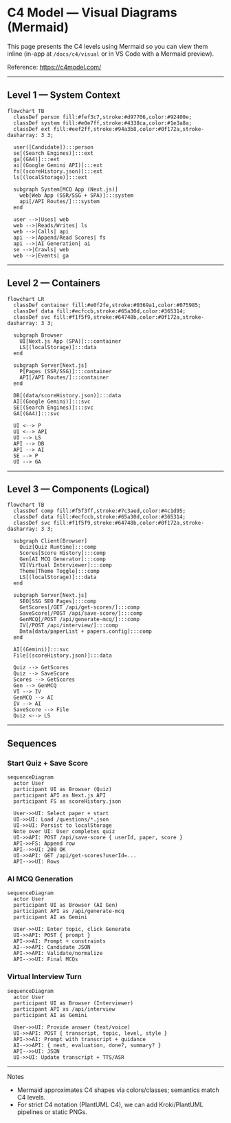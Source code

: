 # C4 Model — Visual Diagrams (Mermaid)

This page presents the C4 levels using Mermaid so you can view them inline (in-app at `/docs/c4/visual` or in VS Code with a Mermaid preview).

Reference: https://c4model.com/

---

## Level 1 — System Context

```mermaid
flowchart TB
  classDef person fill:#fef3c7,stroke:#d97706,color:#92400e;
  classDef system fill:#e0e7ff,stroke:#4338ca,color:#1e3a8a;
  classDef ext fill:#eef2ff,stroke:#94a3b8,color:#0f172a,stroke-dasharray: 3 3;

  user([Candidate]):::person
  se[(Search Engines)]:::ext
  ga[(GA4)]:::ext
  ai[(Google Gemini API)]:::ext
  fs[(scoreHistory.json)]:::ext
  ls[(localStorage)]:::ext

  subgraph System[MCQ App (Next.js)]
    web[Web App (SSR/SSG + SPA)]:::system
    api[/API Routes/]:::system
  end

  user -->|Uses| web
  web -->|Reads/Writes| ls
  web -->|Calls| api
  api -->|Append/Read Scores| fs
  api -->|AI Generation| ai
  se -->|Crawls| web
  web -->|Events| ga
```

---

## Level 2 — Containers

```mermaid
flowchart LR
  classDef container fill:#e0f2fe,stroke:#0369a1,color:#075985;
  classDef data fill:#ecfccb,stroke:#65a30d,color:#365314;
  classDef svc fill:#f1f5f9,stroke:#64748b,color:#0f172a,stroke-dasharray: 3 3;

  subgraph Browser
    UI[Next.js App (SPA)]:::container
    LS[(localStorage)]:::data
  end

  subgraph Server[Next.js]
    P[Pages (SSR/SSG)]:::container
    API[/API Routes/]:::container
  end

  DB[(data/scoreHistory.json)]:::data
  AI[(Google Gemini)]:::svc
  SE[(Search Engines)]:::svc
  GA[(GA4)]:::svc

  UI <--> P
  UI <--> API
  UI --> LS
  API --> DB
  API --> AI
  SE --> P
  UI --> GA
```

---

## Level 3 — Components (Logical)

```mermaid
flowchart TB
  classDef comp fill:#f5f3ff,stroke:#7c3aed,color:#4c1d95;
  classDef data fill:#ecfccb,stroke:#65a30d,color:#365314;
  classDef svc fill:#f1f5f9,stroke:#64748b,color:#0f172a,stroke-dasharray: 3 3;

  subgraph Client[Browser]
    Quiz[Quiz Runtime]:::comp
    Scores[Score History]:::comp
    Gen[AI MCQ Generator]:::comp
    VI[Virtual Interviewer]:::comp
    Theme[Theme Toggle]:::comp
    LS[(localStorage)]:::data
  end

  subgraph Server[Next.js]
    SEO[SSG SEO Pages]:::comp
    GetScores[/GET /api/get-scores/]:::comp
    SaveScore[/POST /api/save-score/]:::comp
    GenMCQ[/POST /api/generate-mcq/]:::comp
    IV[/POST /api/interview/]:::comp
    Data[data/paperList + papers.config]:::comp
  end

  AI[(Gemini)]:::svc
  File[(scoreHistory.json)]:::data

  Quiz --> GetScores
  Quiz --> SaveScore
  Scores --> GetScores
  Gen --> GenMCQ
  VI --> IV
  GenMCQ --> AI
  IV --> AI
  SaveScore --> File
  Quiz <--> LS
```

---

## Sequences

### Start Quiz + Save Score

```mermaid
sequenceDiagram
  actor User
  participant UI as Browser (Quiz)
  participant API as Next.js API
  participant FS as scoreHistory.json

  User->>UI: Select paper + start
  UI->>UI: Load /questions/*.json
  UI->>UI: Persist to localStorage
  Note over UI: User completes quiz
  UI->>API: POST /api/save-score { userId, paper, score }
  API->>FS: Append row
  API-->>UI: 200 OK
  UI->>API: GET /api/get-scores?userId=...
  API-->>UI: Rows
```

### AI MCQ Generation

```mermaid
sequenceDiagram
  actor User
  participant UI as Browser (AI Gen)
  participant API as /api/generate-mcq
  participant AI as Gemini

  User->>UI: Enter topic, click Generate
  UI->>API: POST { prompt }
  API->>AI: Prompt + constraints
  AI-->>API: Candidate JSON
  API->>API: Validate/normalize
  API-->>UI: Final MCQs
```

### Virtual Interview Turn

```mermaid
sequenceDiagram
  actor User
  participant UI as Browser (Interviewer)
  participant API as /api/interview
  participant AI as Gemini

  User->>UI: Provide answer (text/voice)
  UI->>API: POST { transcript, topic, level, style }
  API->>AI: Prompt with transcript + guidance
  AI-->>API: { next, evaluation, done?, summary? }
  API-->>UI: JSON
  UI->>UI: Update transcript + TTS/ASR
```

---

Notes
- Mermaid approximates C4 shapes via colors/classes; semantics match C4 levels.
- For strict C4 notation (PlantUML C4), we can add Kroki/PlantUML pipelines or static PNGs.
